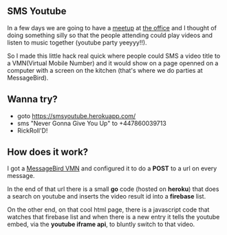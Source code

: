 ## SMS Youtube

In a few days we are going to have a [meetup](http://www.meetup.com/IPAs-APIs/events/228942964/) at [the office](http://messagebird.com) and I thought of doing something silly so that the people attending could play videos and listen to music together (youtube party yeeyyy!!). 

So I made this little hack real quick where people could SMS a video title to a VMN(Virtual Mobile Number) and it would show on a page openned on a computer with a screen on the kitchen (that's where we do parties at MessageBird). 

## Wanna try?

 * goto https://smsyoutube.herokuapp.com/
 * sms "Never Gonna Give You Up" to +447860039713 
 * RickRoll'D!

## How does it work?

I got a [MessageBird VMN](https://www.messagebird.com/en/virtual-mobile-number) and configured it to do a **POST** to a url on every message.

In the end of that url there is a small **go** code (hosted on **heroku**) that does a search on youtube and inserts the video result id into a **firebase** list.

On the other end, on that cool html page, there is a javascript code that watches that firebase list and when there is a new entry it tells the youtube embed, via the **youtube iframe api**, to bluntly switch to that video. 


